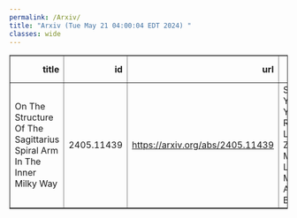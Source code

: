 ```yaml
---
permalink: /Arxiv/
title: "Arxiv (Tue May 21 04:00:04 EDT 2024) "
classes: wide
---
```

<table border="1" class="dataframe">
  <thead>
    <tr style="text-align: right;">
      <th>title</th>
      <th>id</th>
      <th>url</th>
      <th>authors</th>
      <th>Local Authors</th>
    </tr>
  </thead>
  <tbody>
    <tr>
      <td>On The Structure Of The Sagittarius Spiral Arm In The Inner Milky Way</td>
      <td>2405.11439</td>
      <td><a href="https://arxiv.org/abs/2405.11439" target="_blank">https://arxiv.org/abs/2405.11439</a></td>
      <td>S. B. Bian, Y. W. Wu, Y. Xu, M. J. Reid, J. J. Li, B. Zhang, K. M. Menten, L. Moscadelli, A. Brunthaler</td>
      <td>Jung-Tsung Li</td>
    </tr>
  </tbody>
</table>